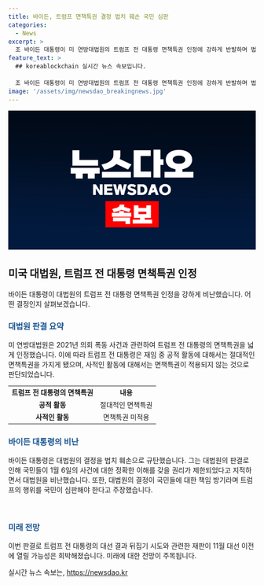 ```yaml
---
title: 바이든, 트럼프 면책특권 결정 법치 훼손 국민 심판
categories:
  - News
excerpt: >
  조 바이든 대통령이 미 연방대법원의 트럼프 전 대통령 면책특권 인정에 강하게 반발하며 법치를 훼손했다고 비판했다. 대법원 판결으로 트럼프의 대선 결과 뒤집기 시도에 대한 재판 가능성이 희박해졌으며, 바이든 대통령은 트럼프의 행위에 대한 국민의 심판을 촉구했다. 트럼프 시절 재편된 연방 대법원은 면책특권을 인정하며 이에 대한 여부를 하급심 법원으로 넘겼다. 바이든 대통령은 건강과 인지력 논란에 대한 언급과 기자들의 질문을 받지 않았다.
feature_text: >
  ## koreablockchain 실시간 뉴스 속보입니다.

  조 바이든 대통령이 미 연방대법원의 트럼프 전 대통령 면책특권 인정에 강하게 반발하며 법치를 훼손했다고 비판했다. 대법원 판결으로 트럼프의 대선 결과 뒤집기 시도에 대한 재판 가능성이 희박해졌으며, 바이든 대통령은 트럼프의 행위에 대한 국민의 심판을 촉구했다. 트럼프 시절 재편된 연방 대법원은 면책특권을 인정하며 이에 대한 여부를 하급심 법원으로 넘겼다. 바이든 대통령은 건강과 인지력 논란에 대한 언급과 기자들의 질문을 받지 않았다.
image: '/assets/img/newsdao_breakingnews.jpg'
---
```


<p><img src="/assets/img/newsdao_breakingnews.jpg" alt="koreablockchain 속보" /></p>

<h2 data-ke-size="size26">미국 대법원, 트럼프 전 대통령 면책특권 인정</h2>

<p data-ke-size="size16">바이든 대통령이 대법원의 트럼프 전 대통령 면책특권 인정을 강하게 비난했습니다. 어떤 결정인지 살펴보겠습니다.</p>

<h3><b><span style="color: #1a5490;">대법원 판결 요약</span></b></h3>

<p data-ke-size="size16">미 연방대법원은 2021년 의회 폭동 사건과 관련하여 트럼프 전 대통령의 면책특권을 넓게 인정했습니다. 이에 따라 트럼프 전 대통령은 재임 중 공적 활동에 대해서는 절대적인 면책특권을 가지게 됐으며, 사적인 활동에 대해서는 면책특권이 적용되지 않는 것으로 판단되었습니다.</p>

<table>
    <tr>
        <td style="text-align: center; height: 17px;"><b>트럼프 전 대통령의 면책특권</b></td>
        <td style="text-align: center; height: 17px;"><b>내용</b></td>
    </tr>
    <tr>
        <td style="text-align: center; height: 17px;"><b>공적 활동</b></td>
        <td style="text-align: center; height: 17px;">절대적인 면책특권</td>
    </tr>
    <tr>
        <td style="text-align: center; height: 17px;"><b>사적인 활동</b></td>
        <td style="text-align: center; height: 17px;">면책특권 미적용</td>
    </tr>
</table>

<h3><b><span style="color: #1a5490;">바이든 대통령의 비난</span></b></h3>

<p data-ke-size="size16">바이든 대통령은 대법원의 결정을 법치 훼손으로 규탄했습니다. 그는 대법원의 판결로 인해 국민들이 1월 6일의 사건에 대한 정확한 이해를 갖을 권리가 제한되었다고 지적하면서 대법원을 비난했습니다. 또한, 대법원의 결정이 국민들에 대한 책임 방기라며 트럼프의 행위를 국민이 심판해야 한다고 주장했습니다.</p>

<p data-ke-size="size16">&nbsp;</p>

<h3><b><span style="color: #1a5490;">미래 전망</span></b></h3>

<p data-ke-size="size16">이번 판결로 트럼프 전 대통령의 대선 결과 뒤집기 시도와 관련한 재판이 11월 대선 이전에 열릴 가능성은 희박해졌습니다. 미래에 대한 전망이 주목됩니다.</p>
실시간 뉴스 속보는, <a href="https://newsdao.kr" rel="dofollow">https://newsdao.kr</a>


